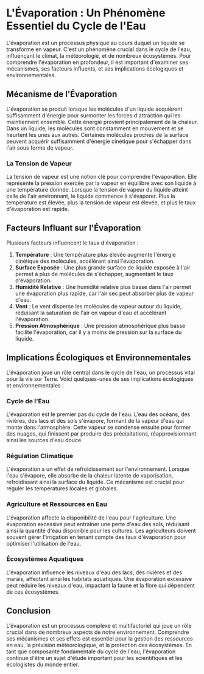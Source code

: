 # L'Évaporation : Un Phénomène Essentiel du Cycle de l'Eau

L'évaporation est un processus physique au cours duquel un liquide se transforme en vapeur. C'est un phénomène crucial dans le cycle de l'eau, influençant le climat, la météorologie, et de nombreux écosystèmes. Pour comprendre l'évaporation en profondeur, il est important d'examiner ses mécanismes, ses facteurs influents, et ses implications écologiques et environnementales.

## Mécanisme de l'Évaporation

L'évaporation se produit lorsque les molécules d'un liquide acquièrent suffisamment d'énergie pour surmonter les forces d'attraction qui les maintiennent ensemble. Cette énergie provient principalement de la chaleur. Dans un liquide, les molécules sont constamment en mouvement et se heurtent les unes aux autres. Certaines molécules proches de la surface peuvent acquérir suffisamment d'énergie cinétique pour s'échapper dans l'air sous forme de vapeur.

### La Tension de Vapeur

La tension de vapeur est une notion clé pour comprendre l'évaporation. Elle représente la pression exercée par la vapeur en équilibre avec son liquide à une température donnée. Lorsque la tension de vapeur du liquide atteint celle de l'air environnant, le liquide commence à s'évaporer. Plus la température est élevée, plus la tension de vapeur est élevée, et plus le taux d'évaporation est rapide.

## Facteurs Influant sur l'Évaporation

Plusieurs facteurs influencent le taux d'évaporation :

1. **Température** : Une température plus élevée augmente l'énergie cinétique des molécules, accélérant ainsi l'évaporation.
2. **Surface Exposée** : Une plus grande surface de liquide exposée à l'air permet à plus de molécules de s'échapper, augmentant le taux d'évaporation.
3. **Humidité Relative** : Une humidité relative plus basse dans l'air permet une évaporation plus rapide, car l'air sec peut absorber plus de vapeur d'eau.
4. **Vent** : Le vent disperse les molécules de vapeur autour du liquide, réduisant la saturation de l'air en vapeur d'eau et accélérant l'évaporation.
5. **Pression Atmosphérique** : Une pression atmosphérique plus basse facilite l'évaporation, car il y a moins de pression sur la surface du liquide.

## Implications Écologiques et Environnementales

L'évaporation joue un rôle central dans le cycle de l'eau, un processus vital pour la vie sur Terre. Voici quelques-unes de ses implications écologiques et environnementales :

### Cycle de l'Eau

L'évaporation est le premier pas du cycle de l'eau. L'eau des océans, des rivières, des lacs et des sols s'évapore, formant de la vapeur d'eau qui monte dans l'atmosphère. Cette vapeur se condense ensuite pour former des nuages, qui finissent par produire des précipitations, réapprovisionnant ainsi les sources d'eau douce.

### Régulation Climatique

L'évaporation a un effet de refroidissement sur l'environnement. Lorsque l'eau s'évapore, elle absorbe de la chaleur latente de vaporisation, refroidissant ainsi la surface du liquide. Ce mécanisme est crucial pour réguler les températures locales et globales.

### Agriculture et Ressources en Eau

L'évaporation affecte la disponibilité de l'eau pour l'agriculture. Une évaporation excessive peut entraîner une perte d'eau des sols, réduisant ainsi la quantité d'eau disponible pour les cultures. Les agriculteurs doivent souvent gérer l'irrigation en tenant compte des taux d'évaporation pour optimiser l'utilisation de l'eau.

### Écosystèmes Aquatiques

L'évaporation influence les niveaux d'eau des lacs, des rivières et des marais, affectant ainsi les habitats aquatiques. Une évaporation excessive peut réduire les niveaux d'eau, impactant la faune et la flore qui dépendent de ces écosystèmes.

## Conclusion

L'évaporation est un processus complexe et multifactoriel qui joue un rôle crucial dans de nombreux aspects de notre environnement. Comprendre ses mécanismes et ses effets est essentiel pour la gestion des ressources en eau, la prévision météorologique, et la protection des écosystèmes. En tant que composante fondamentale du cycle de l'eau, l'évaporation continue d'être un sujet d'étude important pour les scientifiques et les écologistes du monde entier.